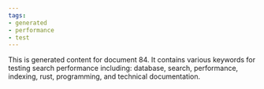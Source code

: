 ```yaml
---
tags:
- generated
- performance
- test
---
```

This is generated content for document 84. It contains various keywords for testing search performance including: database, search, performance, indexing, rust, programming, and technical documentation.